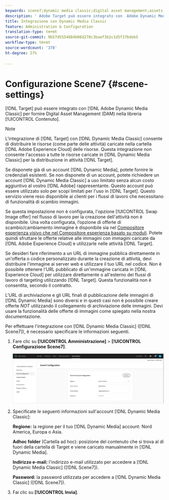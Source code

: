 ```yaml
---
keywords: scene7;dynamic media classic;digital asset management;assets;dam;content library;swap image
description: ' Adobe Target può essere integrato con  Adobe Dynamic Media Classic per fornire Digital Asset Management (DAM) nella libreria Contenuto.'
title: Integrazione con Dynamic Media Classic
feature: Administration & Configuration
translation-type: tm+mt
source-git-commit: 9b57d5554884b06d278c3baef3b2c1d5f37bdeb5
workflow-type: tm+mt
source-wordcount: '378'
ht-degree: 27%

---
```



# Configurazione Scene7 {#scene-settings}

[!DNL Target] può essere integrato con  [!DNL Adobe Dynamic Media Classic] per fornire Digital Asset Management (DAM) nella libreria  [!UICONTROL Contenuto].

>[!NOTE]
>
>L&#39;integrazione di [!DNL Target] con [!DNL Dynamic Media Classic] consente di distribuire le risorse (come parte delle attività) caricate nella cartella [!DNL Adobe Experience Cloud] delle risorse. Questa integrazione non consente l&#39;accesso a tutte le risorse caricate in [!DNL Dynamic Media Classic] per la distribuzione in attività [!DNL Target].

Se disponete già di un account [!DNL Dynamic Media], potete fornire le credenziali esistenti. Se non disponete di un account, potete richiedere un account [!DNL Dynamic Media Classic] a uso limitato senza alcun costo aggiuntivo al vostro [!DNL Adobe] rappresentante. Questo account può essere utilizzato solo per scopi limitati per l&#39;uso in [!DNL Target]. Questo servizio viene reso disponibile ai clienti per i flussi di lavoro che necessitano di funzionalità di scambio immagini.

<!-- 
>[!NOTE]
>
>A restricted-use, free [!DNL Dynamic Media Classic] account for [!DNL Adobe Target] is no longer supported for new customers or new users. Existing sign-in credentials work as usual. 
-->

Se questa impostazione non è configurata, l&#39;opzione [!UICONTROL Swap Image offer] nel flusso di lavoro per la creazione dell&#39;attività non è disponibile. Una volta configurata, l’opzione di offerte di scambio/cambiamento immagine è disponibile sia nel [Compositore esperienza visivo che nel Compositore esperienza basato su moduli](/help/c-experiences/experiences.md#concept_A2E10F6AFB3D4AEAB6951EE14688848D). Potete quindi sfruttare le offerte relative alle immagini con immagini caricate da [!DNL Adobe Experience Cloud] e utilizzarle nelle attività [!DNL Target].

Se desideri fare riferimento a un URL di immagine pubblica direttamente in un&#39;offerta o codice personalizzato durante la creazione di attività, devi distribuire l&#39;immagine ai server web e utilizzare il tuo URL nel codice. Non è possibile ottenere l&#39;URL pubblicato di un&#39;immagine caricata in [!DNL Experience Cloud] per utilizzare direttamente o all&#39;esterno dei flussi di lavoro di targeting utilizzando [!DNL Target]. Questa funzionalità non è consentita, secondo il contratto.

L&#39;URL di archiviazione e gli URL finali di pubblicazione delle immagini di [!DNL Dynamic Media] sono diversi e in questi casi non è possibile creare offerte *NOT* utilizzando il collegamento di archiviazione delle immagini. Devi usare la funzionalità delle offerte di immagini come spiegato nella nostra documentazione.

Per effettuare l&#39;integrazione con [!DNL Dynamic Media Classic] ([!DNL Scene7]), è necessario specificare le informazioni seguenti.

1. Fare clic su **[!UICONTROL Amministrazione]** > **[!UICONTROL Configurazione Scene7]**.

   ![Pagina Scene7](/help/administrating-target/assets/scene7.png)

1. Specificate le seguenti informazioni sull&#39;account [!DNL Dynamic Media Classic]:

   **Regione:** la regione per il tuo  [!DNL Dynamic Media] account: Nord America, Europa o Asia.

   **Adhoc folder** (Cartella ad hoc): posizione del contenuto che si trova al di fuori della cartella di Target e viene caricato manualmente in [!DNL Dynamic Media].

   **Indirizzo e-mail:** l&#39;indirizzo e-mail utilizzato per accedere a  [!DNL Dynamic Media Classic] ([!DNL Scene7]).

   **Password:** la password utilizzata per accedere a  [!DNL Dynamic Media Classic] ([!DNL Scene7]).

1. Fai clic su **[!UICONTROL Invia]**.
